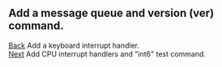 ## Add a message queue and version (ver) command.
[Back](../005/README.md) Add a keyboard interrupt handler.  
[Next](../007/README.md) Add CPU interrupt handlers and "int6" test command.